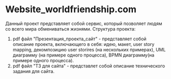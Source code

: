 # Website_worldfriendship.com
Данный проект представляет собой сервис, который позволяет людям со всего мира обмениваться жизнями.
Структура проекта: 
1. pdf файл "Презентация_проекта_сайт" - представляет собой описание проекта, включающего в себя: идею, макет, user story mapping, декомпозицию user storires (на нескольких примерах), UML диаграмму (на примере одного процесса), BPMN диаграмму(на примере одного процесса).
2. pdf файл "ТЗ для сайта" - представлет собой описание технического задания для сайта.
